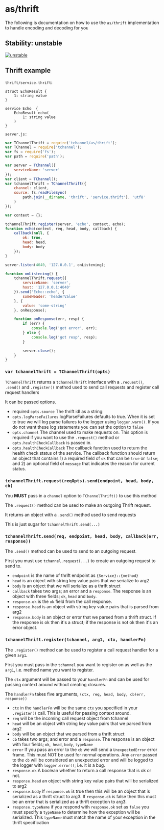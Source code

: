 # as/thrift

The following is documentation on how to use the `as/thrift` implementation
to handle encoding and decoding for you

## Stability: unstable

[![unstable](http://badges.github.io/stability-badges/dist/unstable.svg)](http://github.com/badges/stability-badges)

## Thrift example

`thrift/service.thrift`:

```thrift
struct EchoResult {
    1: string value
}

service Echo  {
    EchoResult echo(
        1: string value
    )
}
```

`server.js:`

```js
var TChannelThrift = require('tchannel/as/thrift');
var TChannel = require('tchannel');
var fs = require('fs');
var path = require('path');

var server = TChannel({
    serviceName: 'server'
});
var client = TChannel();
var tchannelThrift = TChannelThrift({
    channel: client,
    source: fs.readFileSync(
        path.join(__dirname, 'thrift', 'service.thrift'), 'utf8'
    )
});

var context = {};

tchannelThrift.register(server, 'echo', context, echo);
function echo(context, req, head, body, callback) {
    callback(null, {
        ok: true,
        head: head,
        body: body
    });
}

server.listen(4040, '127.0.0.1', onListening);

function onListening() {
    tchannelThrift.request({
        serviceName: 'server',
        host: '127.0.0.1:4040'
    }).send('Echo::echo', {
        someHeader: 'headerValue'
    }, {
        value: 'some-string'
    }, onResponse);

    function onResponse(err, resp) {
        if (err) {
            console.log('got error', err);
        } else {
            console.log('got resp', resp);
        }

        server.close();
    }
}
```

### `var tchannelThrift = TChannelThrift(opts)`

`TChannelThrift` returns a `tchannelThrift` interface with a 
`.request()`, `.send()` and `.register()` method used to 
send call requests and register call request handlers

It can be passed options.

 - required `opts.source` The thrift idl as a string
 - `opts.logParseFailures` logParseFailures defaults to true. When
    it is set to true we will log parse failures to the logger using
    `logger.warn()`. If you do not want these log statements you
    can set the option to `false`
 - `opts.channel` The channel used to make requests on. This
    option is required if you want to use the `.request()` method or
    `opts.healthCheckCallback` is passed in.
 - `opts.healthCheckCallback` The callback function used to return the
   health check status of the service. The callback function should return
   an object that contains 1) a required field of `ok` that can be `true` or
   `false`; and 2) an optional field of `message` that indicates the reason for
   current status.

### `tchannelThrift.request(reqOpts).send(endpoint, head, body, cb)`

You **MUST** pass in a `channel` option to `TChannelThrift()`
to use this method

The `.request()` method can be used to make an outgoing Thrift
request.

It returns an object with a `.send()` method used to send requests

This is just sugar for `tchannelThrift.send(...)`

### `tchannelThrift.send(req, endpoint, head, body, callback(err, response))`

The `.send()` method can be used to send to an outgoing request.

First you must use `tchannel.request(...)` to create an outgoing
request to send to.

 - `endpoint` is the name of thrift endpoint as `{Service}::{method}`
 - `head` is an object with string key value pairs that we serialize to arg2
 - `body` is an object that we will serialize as a thrift struct
 - `callback` takes two args; an error and a `response`. The response
    is an object with three fields; `ok`, `head` and `body`.
 - `response.ok` is the `ok` field from the call response.
 - `response.head` is an object with string key value pairs that is parsed from arg2
 - `response.body` is an object or error that we parsed from a thrift struct. If the response is ok then it's a struct; if the response is not
 ok then it's an error object.

### `tchannelThrift.register(tchannel, arg1, ctx, handlerFn)`

The `.register()` method can be used to register a call request
handler for a given `arg1`.

First you must pass in the `tchannel` you want to register on
as well as the `arg1`, i.e. method name you want to register.

The `ctx` argument will be passed to your `handlerFn` and can
be used for passing context around without creating closures.

The `handlerFn` takes five arguments, `(ctx, req, head, body, cb(err, response))`

 - `ctx` in the `handlerFn` will be the same `ctx` you specified
    in your `.register()` call. This is useful for passing context
    around.
 - `req` will be the incoming call request object from tchannel
 - `head` will be an object with string key value pairs that we parsed from arg2
 - `body` will be an object that we parsed from a thrift struct
 - `cb` takes two args; and error and a `response`. The response
    is an object with four fields; `ok`,` head`, `body`, `typeName`
 - `error` If you pass an error to the `cb` we will send a
    `UnexpectedError` error frame. This must NOT be used for normal
    operations. Any `error` passed to the `cb` will be considered
    an unexpected error and will be logged to the logger with
    `logger.error()`; i.e. it is a bug.
 - `response.ok` A boolean whether to return a call response that
    is ok or not.
 - `response.head` an object with string key value pairs that will be serialized to arg2
 - `response.body` If `response.ok` is true then this will be an 
    object that is serialized as a thrift struct to arg3.
    If `response.ok` is false then this must be an error that
    is serialized as a thrift exception to  arg3.
 - `response.typeName` if you respond with `response.ok` set as
    `false` you must specify a `typeName` to determine how
    the exception will be serialized. This `typeName` must match
    the name of your exception in the thrift specification
